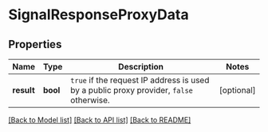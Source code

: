 # SignalResponseProxyData

## Properties
Name | Type | Description | Notes
------------ | ------------- | ------------- | -------------
**result** | **bool** | `true` if the request IP address is used by a public proxy provider, `false` otherwise.  | [optional] 

[[Back to Model list]](../README.md#documentation-for-models) [[Back to API list]](../README.md#documentation-for-api-endpoints) [[Back to README]](../README.md)

